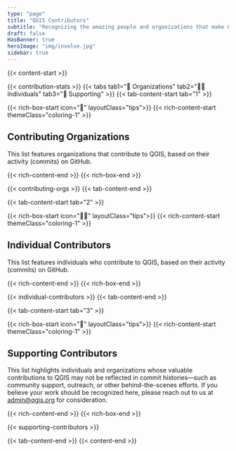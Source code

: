```yaml
---
type: "page"
title: "QGIS Contributors"
subtitle: "Recognizing the amazing people and organizations that make QGIS possible"
draft: false
HasBanner: true
heroImage: "img/involve.jpg"
sidebar: true
---
```


{{< content-start >}}

{{< contribution-stats >}}
{{< tabs tab1="🏢 Organizations" tab2="🧑‍💻 Individuals" tab3="🙋 Supporting" >}}
{{< tab-content-start tab="1" >}}

{{< rich-box-start icon="🏢" layoutClass="tips">}}
{{< rich-content-start themeClass="coloring-1" >}}
## Contributing Organizations
This list features organizations that contribute to QGIS, based on their activity (commits) on GitHub.

{{< rich-content-end >}}
{{< rich-box-end >}}

{{< contributing-orgs >}}
{{< tab-content-end >}}

{{< tab-content-start tab="2" >}}

{{< rich-box-start icon="🧑‍💻" layoutClass="tips">}}
{{< rich-content-start themeClass="coloring-1" >}}
## Individual Contributors
This list features individuals who contribute to QGIS, based on their activity (commits) on GitHub.

{{< rich-content-end >}}
{{< rich-box-end >}}

{{< individual-contributors >}}
{{< tab-content-end >}}

{{< tab-content-start tab="3" >}}

{{< rich-box-start icon="🙋" layoutClass="tips">}}
{{< rich-content-start themeClass="coloring-1" >}}
## Supporting Contributors
This list highlights individuals and organizations whose valuable contributions to QGIS may not be reflected in commit histories—such as community support, outreach, or other behind-the-scenes efforts. If you believe your work should be recognized here, please reach out to us at admin@qgis.org for consideration.

{{< rich-content-end >}}
{{< rich-box-end >}}


{{< supporting-contributors >}}

{{< tab-content-end >}}
{{< content-end >}}